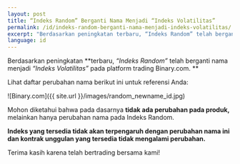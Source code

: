```yaml
---
layout: post
title: “Indeks Random” Berganti Nama Menjadi “Indeks Volatilitas”
permalink: /id/indeks-random-berganti-nama-menjadi-indeks-volatilitas/
excerpt: "Berdasarkan peningkatan terbaru, “Indeks Random” telah berganti nama menjadi “Indeks Volatilitas” pada platform trading Binary.com. Lihat daftar perubahan nama berikut ini untuk referensi..."
language: id
---
```


Berdasarkan peningkatan **terbaru, *“Indeks Random”* telah berganti nama menjadi *“Indeks Volatilitas”* pada platform trading Binary.com. **

Lihat daftar perubahan nama berikut ini untuk referensi Anda: 


![Binary.com]({{ site.url }}/images/random_newname_id.jpg)

Mohon diketahui bahwa pada dasarnya **tidak ada perubahan pada produk,** melainkan hanya perubahan nama pada Indeks Random. 

**Indeks yang tersedia tidak akan terpengaruh dengan perubahan nama ini dan kontrak unggulan yang tersedia tidak mengalami perubahan.**

Terima kasih karena telah bertrading bersama kami!




